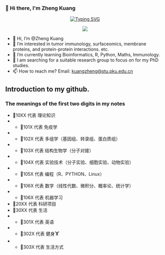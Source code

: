 ### 👋 Hi there, I'm Zheng Kuang 

<div align="center">
  
  <!-- dynamic typing effect 动态打字效果 -->
  <div align="center">
    <a href="https://blog.sunguoqi.com/">
      <img src="https://readme-typing-svg.demolab.com?font=Fira+Code&pause=1000&width=435&lines=println(%22Hello%2C%20World%22);Zheng Kuang 匡正 &center=true&size=27" alt="Typing SVG" />
    </a>
  </div>

  <!-- knock code pictures 敲代码的图片 -->
  <img src="https://cdn.jsdelivr.net/gh/sun0225SUN/sun0225SUN/assets/images/coding.gif" /><br>
</div>

  <!-- profile logo 个人资料徽标
  <div align="center">
    <a href="https://juejin.cn/user/3257207932075799"><img src="https://img.shields.io/badge/Website-博客-blue" /></a>&emsp;
    <a href="https://space.bilibili.com/23473180/"><img src="https://img.shields.io/badge/Bilibili-B站-ff69b4" /></a>&emsp;
    <a href="https://blog.csdn.net/qq_35578171/"><img src="https://img.shields.io/badge/CSDN-论坛-c32136" /></a>&emsp;
    <a href="https://www.zhihu.com/people/zhjunqiu"><img src="https://img.shields.io/badge/Zhihu-知乎-blue" /></a>&emsp;
     -->
     

<!-- 个人简介 -->
- 👋 Hi, I’m @Zheng Kuang
- 👀 I’m interested in tumor immunology, surfaceomics, membrane proteins, and protein-protein interactions. etc.
- 🌱 I’m currently learning Bioinformatics, R, Python, Maths, Immunology.
- 💞️ I am searching for a suitable research group to focus on for my PhD studies.
- 📫 How to reach me? Email: kuangzheng@stu.pku.edu.cn

<!-- 笔记简介 -->
## Introduction to my github.
### The meanings of the first two digits in my notes
- 📒10XX 代表 理论知识
- - 📖101X 代表 免疫学
- - 📖102X 代表 多组学（基因组、转录组、蛋白质组）
- - 📖103X 代表 结构生物学（分子对接）  
- - 📖104X 代表 实验技术（分子实验、细胞实验、动物实验） 
- - 📖105X 代表 编程（R、PYTHON、Linux）
- - 📖106X 代表 数学（线性代数、微积分、概率论、统计学）
- - 📖106X 代表 机器学习   
- 📒20XX 代表 科研项目
- 📒30XX 代表 生活
- - 📖301X 代表 英语
- - 📖302X 代表 健身🏋️
- - 📖303X 代表 生活方式 
  
<!-- 笔记简介
📒10XX represents Theoretical Knowledge
📖101X represents Immunology
📖102X represents Multi-omics (Genomics, Transcriptomics, Proteomics)
📖103X represents Structural Biology (Molecular Docking)
📖104X represents Experimental Techniques (Molecular Experiments, Cellular Experiments, Animal Experiments)
📖105X represents Programming (R, PYTHON, Linux)
📖106X represents Mathematics (Linear Algebra, Calculus, Probability Theory, Statistics)
📖106X represents Machine Learning
📒20XX represents Scientific Research Projects
📒30XX represents Life
📖301X represents English
📖302X represents Fitness 🏋️
📖303X represents Lifestyle
 -->

<!--
**drkuang/drkuang** is a ✨ _special_ ✨ repository because its `README.md` (this file) appears on your GitHub profile.

Here are some ideas to get you started:

- 🔭 I’m currently working on ...
- 🌱 I’m currently learning ...
- 👯 I’m looking to collaborate on ...
- 🤔 I’m looking for help with ...
- 💬 Ask me about ...
- 📫 How to reach me: ...
- 😄 Pronouns: ...
- ⚡ Fun fact: ...
-->

